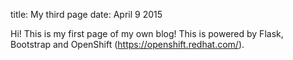 title: My third page
date: April 9 2015

Hi! This is my first page of my own blog!
This is powered by Flask, Bootstrap and OpenShift (https://openshift.redhat.com/).